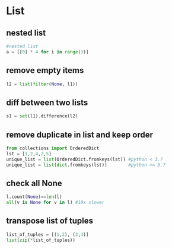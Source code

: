 # List

## nested list
```py
#nested list
a = [[0] * 4 for i in range(3)]
```

## remove empty items
```py
l2 = list(filter(None, l1))
```

## diff between two lists
```py
s1 = set(l1).difference(l2)
```

## remove duplicate in list and keep order
```py
from collections import OrderedDict
lst = [1,2,4,2,5]
unique_list = list(OrderedDict.fromkeys(lst)) #python < 3.7
unique_list = list(dict.fromkeys(lst))        #python >= 3.7
```

## check all None
```py
l.count(None)==len(l)
all(v is None for v in l) #10x slower
```

## transpose list of tuples
```py
list_of_tuples = [(1,2), (3,4)]
list(zip(*list_of_tuples))
```
